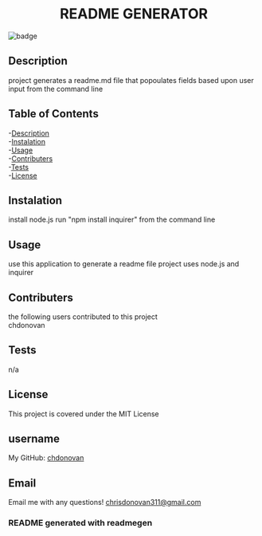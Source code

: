 
<h1 align="center"> README GENERATOR</h1>

![badge](https://img.shields.io/badge/License-MIT-brightgreen.svg)<br />

## Description
project generates a readme.md file that popoulates fields based upon user input from the command line

## Table of Contents
-[Description](#description)
</br>
-[Instalation](#instalation)
</br>
-[Usage](#usage)
</br>
-[Contributers](#contributers)
</br>
-[Tests](#tests)
</br>
-[License](#license)

## Instalation
install node.js run "npm install inquirer" from the command line

## Usage
use this application to generate a readme file   project uses node.js and inquirer

## Contributers

the following users contributed to this project
</br>
chdonovan

## Tests
n/a
## License

This project is covered under the MIT License
## username
My GitHub: [chdonovan](https://github.com/chdonovan)<br />

## Email
Email me with any questions! chrisdonovan311@gmail.com

 ### README generated with readmegen
    